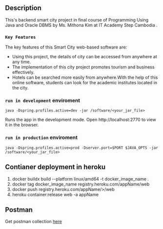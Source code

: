 ## Description

This's backend smart city project in final course of Programming Using Java and Oracle DBMS by Ms. Mithona Kim at IT Academy Step Cambodia .
### `Key Features`
The key features of this Smart City web-based software are:
- Using this project, the details of city can be accessed from anywhere at any time.
- The implementation of this city project promotes tourism and business effectively.
- Hotels can be searched more easily from anywhere.With the help of this online software, students can look for the academic institutes located in the city.

### `run in development` enviroment
```
java -Dspring.profiles.active=dev -jar /software/<your_jar_file>
```
Runs the app in the development mode.
Open http://localhost:2770 to view it in the browser.

### `run in production` enviroment
```
java -Dspring.profiles.active=prod -Dserver.port=$PORT $JAVA_OPTS -jar /software/<your_jar_file>
```
## Contianer deployment in heroku

1. docker buildx build --platform linux/amd64 -t docker_image_name .
2. docker tag docker_image_name registry.heroku.com/appName/web
3. docker push registry.heroku.com/appName/>/web
4. heroku container:release web -a appName

## Postman
  
Get postman collection [here](./postman/SmartCity.postman_collection.json)
